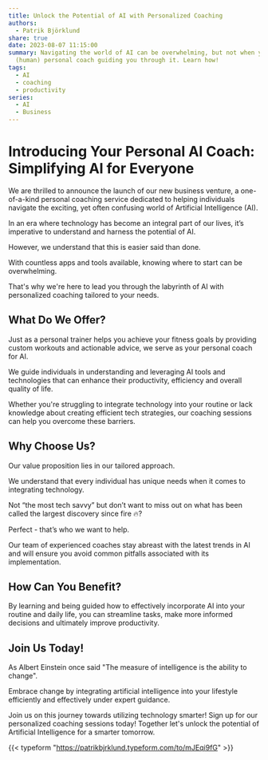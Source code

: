 ```yaml
---
title: Unlock the Potential of AI with Personalized Coaching
authors:
  - Patrik Björklund
share: true
date: 2023-08-07 11:15:00
summary: Navigating the world of AI can be overwhelming, but not when you have a
  (human) personal coach guiding you through it. Learn how!
tags:
  - AI
  - coaching
  - productivity
series:
  - AI
  - Business
---
```



# Introducing Your Personal AI Coach: Simplifying AI for Everyone

We are thrilled to announce the launch of our new business venture, a one-of-a-kind personal coaching service dedicated to helping individuals navigate the exciting, yet often confusing world of Artificial Intelligence (AI). 

In an era where technology has become an integral part of our lives, it’s imperative to understand and harness the potential of AI. 

However, we understand that this is easier said than done. 

With countless apps and tools available, knowing where to start can be overwhelming. 

That's why we're here to lead you through the labyrinth of AI with personalized coaching tailored to your needs.

## What Do We Offer?
Just as a personal trainer helps you achieve your fitness goals by providing custom workouts and actionable advice, we serve as your personal coach for AI. 

We guide individuals in understanding and leveraging AI tools and technologies that can enhance their productivity, efficiency and overall quality of life.

Whether you're struggling to integrate technology into your routine or lack knowledge about creating efficient tech strategies, our coaching sessions can help you overcome these barriers.

## Why Choose Us?

Our value proposition lies in our tailored approach. 

We understand that every individual has unique needs when it comes to integrating technology.

Not “the most tech savvy” but don’t want to miss out on what has been called the largest discovery since fire 🔥? 

Perfect - that’s who we want to help.

Our team of experienced coaches stay abreast with the latest trends in AI and will ensure you avoid common pitfalls associated with its implementation.

## How Can You Benefit?

By learning and being guided how to effectively incorporate AI into your routine and daily life, you can streamline tasks, make more informed decisions and ultimately improve productivity.

## Join Us Today!

As Albert Einstein once said "The measure of intelligence is the ability to change". 

Embrace change by integrating artificial intelligence into your lifestyle efficiently and effectively under expert guidance.

Join us on this journey towards utilizing technology smarter! Sign up for our personalized coaching sessions today! Together let's unlock the potential of Artificial Intelligence for a smarter tomorrow.

{{< typeform "https://patrikbjrklund.typeform.com/to/mJEqi9fG" >}}
